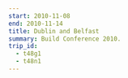 ```yaml
---
start: 2010-11-08
end: 2010-11-14
title: Dublin and Belfast
summary: Build Conference 2010.
trip_id:
  - t48g1
  - t48n1
---
```

